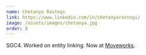 ```yaml
---
name: Chetanya Rastogi 
link: https://www.linkedin.com/in/chetanyarastogi/
image: /assets/images/chetanya.jpg
order: 8
---
```

SGC4. Worked on entity linking. Now at [Moveworks](https://www.moveworks.com/).